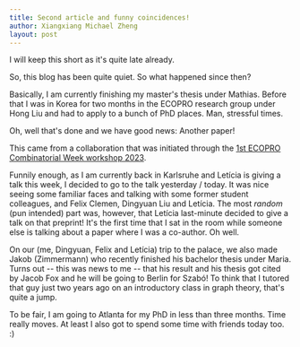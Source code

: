 ```yaml
---
title: Second article and funny coincidences!
author: Xiangxiang Michael Zheng
layout: post
---
```


I will keep this short as it's quite late already. 

So, this blog has been quite quiet. So what happened since then?

Basically, I am currently finishing my master's thesis under Mathias. Before that I was in Korea for two months in the ECOPRO research group under Hong Liu and had to apply to a bunch of PhD places. Man, stressful times. 

Oh, well that's done and we have good news: Another paper! 

This came from a collaboration that was initiated through the <a href="https://www.ibs.re.kr/ecopro/1st-ecopro-combinatorial-week-workshop-2023/">1st ECOPRO Combinatorial Week workshop 2023</a>. 

Funnily enough, as I am currently back in Karlsruhe and Letícia is giving a talk this week, I decided to go to the talk yesterday / today. 
It was nice seeing some familiar faces and talking with some former student colleagues, and Felix Clemen, Dingyuan Liu and Letícia. 
The most *random* (pun intended) part was, however, that Letícia last-minute decided to give a talk on that preprint! It's the first time that I sat in the room while someone else is talking about a paper where I was a co-author. Oh well. 

On our (me, Dingyuan, Felix and Letícia) trip to the palace, we also made Jakob (Zimmermann) who recently finished his bachelor thesis under Maria. Turns out -- this was news to me -- that his result and his thesis got cited by Jacob Fox and he will be going to Berlin for Szabó! To think that I tutored that guy just two years ago on an introductory class in graph theory, that's quite a jump. 

To be fair, I am going to Atlanta for my PhD in less than three months. Time really moves. At least I also got to spend some time with friends today too. :)
